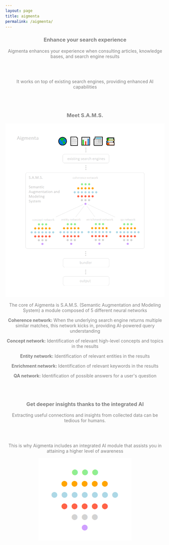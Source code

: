 ```yaml
---
layout: page
title: aigmenta
permalink: /aigmenta/
---
```


<center><h3><span style="color:grey">Enhance your search experience</span></h3></center>
<center><span style="color:grey"><p>Aigmenta enhances your experience when consulting articles, knowledge bases, and search engine results</span></p></center>
  
<br><br>

<center><span style="color:grey"><p>It works on top of existing search engines, providing enhanced AI capabilities</span></p></center>

<br><br>

<center><h3><span style="color:grey">Meet S.A.M.S.</span></h3></center>
<center><img src="https://raw.githubusercontent.com/francesco-russo-githubber/osiria/main/aigmenta.png"></center>

<center><p><span style="color:grey">The core of Aigmenta is S.A.M.S. (Semantic Augmentation and Modeling System) a module composed of 5 different neural networks</span></p></center>
<center><p><span style="color:grey"><b>Coherence network:</b> When the underlying search engine returns multiple similar matches, this network kicks in, providing AI-powered query understanding</span></p></center>
<center><p><span style="color:grey"><b>Concept network:</b> Identification of relevant high-level concepts and topics in the results</span></p></center>
<center><p><span style="color:grey"><b>Entity network:</b> Identification of relevant entities in the results</span></p></center>
<center><p><span style="color:grey"><b>Enrichment network:</b> Identification of relevant keywords in the results</span></p></center>
<center><p><span style="color:grey"><b>QA network:</b> Identification of possible answers for a user's question</span></p></center>

<br><br>

<center><h3><span style="color:grey">Get deeper insights thanks to the integrated AI</span></h3></center>
<center><p><span style="color:grey">Extracting useful connections and insights from collected data can be tedious for humans.</span></p></center>
  
<br><br>

<center><p><span style="color:grey">This is why Aigmenta includes an integrated AI module that assists you in attaining a higher level of awareness</span></p></center>
<center><img src="https://raw.githubusercontent.com/francesco-russo-githubber/osiria/main/nn_dots.png"></center>
